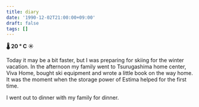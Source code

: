 ```yaml
---
title: diary
date: '1990-12-02T21:00:00+09:00'
draft: false
tags: []
---
```


**🌡 20 ° C ☀**

Today it may be a bit faster, but I was preparing for skiing for the winter vacation. In the afternoon my family went to Tsurugashima home center, Viva Home, bought ski equipment and wrote a little book on the way home. It was the moment when the storage power of Estima helped for the first time.

I went out to dinner with my family for dinner.